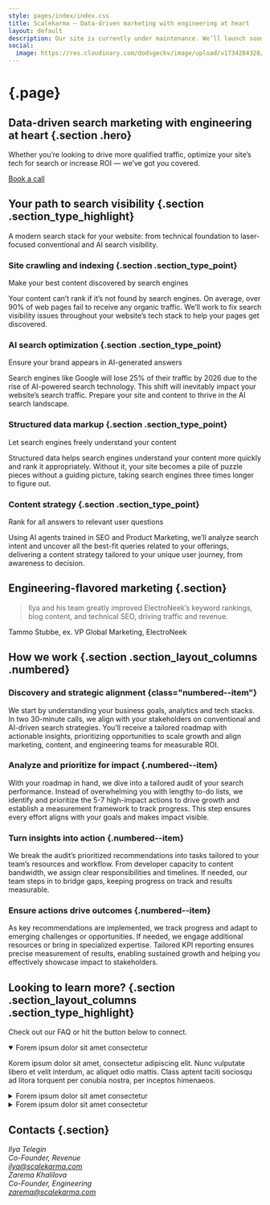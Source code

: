 ```yaml
---
style: pages/index/index.css
title: Scalekarma – Data-driven marketing with engineering at heart
layout: default
description: Our site is currently under maintenance. We’ll launch soon!
social:
  image: https://res.cloudinary.com/dodsgeckv/image/upload/v1734284328/scalekarma-og-image_ywgbhw.png
---
```


# <logo class="page--logo" /> {.page}

<ripples />

<ripples position="bottom" />

## Data-driven **search&nbsp;marketing** with **engineering** at&nbsp;heart {.section .hero}

Whether you’re looking to drive more qualified traffic, optimize your site’s tech for
search or increase ROI — we’ve got you covered.

[Book a call](#book-a-call)

## Your path to **search&nbsp;visibility** {.section .section_type_highlight}

A modern search stack for your website: from technical foundation to laser-focused
conventional and AI search visibility.

### Site crawling and&nbsp;indexing {.section .section_type_point}

Make your best content discovered by search engines

Your content can’t rank if it’s not found by search engines. On average, over 90% of
web pages fail to receive any organic traffic. We’ll work to fix search visibility
issues throughout your website’s tech stack to help your pages get discovered.

### AI&nbsp;search optimization {.section .section_type_point}

Ensure your brand appears in AI-generated answers

Search engines like Google will lose 25% of their traffic by 2026 due to the rise of
AI-powered search technology. This shift will inevitably impact your website’s search
traffic. Prepare your site and content to thrive in the AI search landscape.

### Structured&nbsp;data markup {.section .section_type_point}

Let search engines freely understand your content

Structured data helps search engines understand your content more quickly and rank it
appropriately. Without it, your site becomes a pile of puzzle pieces without a
guiding picture, taking search engines three times longer to figure out.

### Content strategy {.section .section_type_point}

Rank for all answers to relevant user questions

Using AI agents trained in SEO and Product Marketing, we’ll analyze search intent and
uncover all the best-fit queries related to your offerings, delivering a content
strategy tailored to your unique user journey, from awareness to decision.

## Engineering-flavored **marketing** {.section}

> Ilya and his team greatly improved ElectroNeek’s keyword rankings, blog content,
> and technical SEO, driving traffic and revenue.

Tammo Stubbe, ex. VP Global Marketing, ElectroNeek

## How we **work** {.section .section_layout_columns .numbered}

<ripples position="left" />

### Discovery and strategic alignment {class="numbered--item"}

We start by understanding your business goals, analytics and tech stacks. In two
30-minute calls, we align with your stakeholders on conventional and AI-driven search
strategies. You’ll receive a tailored roadmap with actionable insights, prioritizing
opportunities to scale growth and align marketing, content, and engineering teams for
measurable ROI.

### Analyze and prioritize for impact {.numbered--item}

With your roadmap in hand, we dive into a tailored audit of your search performance.
Instead of overwhelming you with lengthy to-do lists, we identify and prioritize the
5-7 high-impact actions to drive growth and establish a measurement framework to
track progress. This step ensures every effort aligns with your goals and makes
impact visible.

### Turn insights into action {.numbered--item}

We break the audit’s prioritized recommendations into tasks tailored to your team’s
resources and workflow. From developer capacity to content bandwidth, we assign clear
responsibilities and timelines. If needed, our team steps in to bridge gaps, keeping
progress on track and results measurable.

### Ensure actions drive outcomes {.numbered--item}

As key recommendations are implemented, we track progress and adapt to emerging
challenges or opportunities. If needed, we engage additional resources or bring in
specialized expertise. Tailored KPI reporting ensures precise measurement of results,
enabling sustained growth and helping you effectively showcase impact to
stakeholders.

## Looking to **learn&nbsp;more?** {.section .section_layout_columns .section_type_highlight}

Check out our FAQ or hit the button below to connect.

<details open>
  <summary>Forem ipsum dolor sit amet consectetur</summary>

Korem ipsum dolor sit amet, consectetur adipiscing elit. Nunc vulputate libero et
velit interdum, ac aliquet odio mattis. Class aptent taciti sociosqu ad litora
torquent per conubia nostra, per inceptos himenaeos.

</details>

<details>
  <summary>Forem ipsum dolor sit amet consectetur</summary>

Korem ipsum dolor sit amet, consectetur adipiscing elit. Nunc vulputate libero et
velit interdum, ac aliquet odio mattis. Class aptent taciti sociosqu ad litora
torquent per conubia nostra, per inceptos himenaeos.

</details>

<details>
  <summary>Forem ipsum dolor sit amet consectetur</summary>

Korem ipsum dolor sit amet, consectetur adipiscing elit. Nunc vulputate libero et
velit interdum, ac aliquet odio mattis. Class aptent taciti sociosqu ad litora
torquent per conubia nostra, per inceptos himenaeos.

</details>

## Contacts {.section}

<address>
  Ilya Telegin<br/>
  Co-Founder, Revenue<br/>
  <a href="mailto:ilya@scalekarma.com">ilya@scalekarma.com</a>
</address>

<address>
  Zarema Khalilova<br/>
  Co-Founder, Engineering<br/>
  <a href="mailto:zarema@scalekarma.com">zarema@scalekarma.com</a>
</address>
